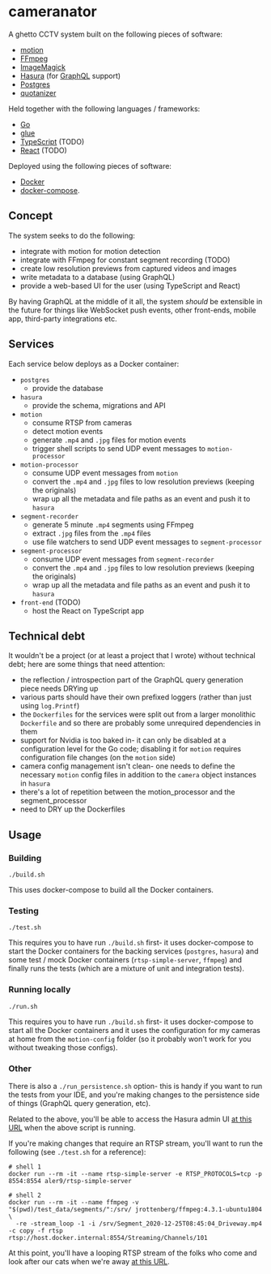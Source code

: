 # cameranator

A ghetto CCTV system built on the following pieces of software:

- [motion](https://github.com/Motion-Project/motion)
- [FFmpeg](https://github.com/FFmpeg/FFmpeg)
- [ImageMagick](https://github.com/ImageMagick/ImageMagick)
- [Hasura](https://github.com/hasura) (for [GraphQL](https://graphql.org/) support)
- [Postgres](https://github.com/postgres/postgres)
- [quotanizer](https://github.com/initialed85/quotanizer)

Held together with the following languages / frameworks:
 
- [Go](https://github.com/golang)
- [glue](https://github.com/initialed85/glue)
- [TypeScript](https://github.com/microsoft/TypeScript) (TODO)
- [React](https://github.com/facebook/react) (TODO)

Deployed using the following pieces of software:  

- [Docker](https://github.com/docker/docker-ce) 
- [docker-compose](https://github.com/docker/compose).

## Concept

The system seeks to do the following:

- integrate with motion for motion detection
- integrate with FFmpeg for constant segment recording (TODO)
- create low resolution previews from captured videos and images
- write metadata to a database (using GraphQL)
- provide a web-based UI for the user (using TypeScript and React)

By having GraphQL at the middle of it all, the system _should_ be extensible in the future 
for things like WebSocket push events, other front-ends, mobile app, third-party integrations
etc.   

## Services

Each service below deploys as a Docker container:

- `postgres`
    - provide the database
- `hasura`
    - provide the schema, migrations and API
- `motion`
    - consume RTSP from cameras
    - detect motion events
    - generate `.mp4` and `.jpg` files for motion events
    - trigger shell scripts to send UDP event messages to `motion-processor`   
- `motion-processor`
    - consume UDP event messages from `motion`
    - convert the `.mp4` and `.jpg` files to low resolution previews (keeping the originals)
    - wrap up all the metadata and file paths as an event and push it to `hasura`
- `segment-recorder`
    - generate 5 minute `.mp4` segments using FFmpeg
    - extract `.jpg` files from the `.mp4` files
    - use file watchers to send UDP event messages to `segment-processor`
- `segment-processor`
    - consume UDP event messages from `segment-recorder`
    - convert the `.mp4` and `.jpg` files to low resolution previews (keeping the originals) 
    - wrap up all the metadata and file paths as an event and push it to `hasura`
- `front-end` (TODO)
    - host the React on TypeScript app

## Technical debt

It wouldn't be a project (or at least a project that I wrote) without technical debt; here
are some things that need attention:

- the reflection / introspection part of the GraphQL query generation piece needs DRYing up
- various parts should have their own prefixed loggers (rather than just using `log.Printf`)
- the `Dockerfiles` for the services were split out from a larger monolithic `Dockerfile` and
  so there are probably some unrequired dependencies in them
- support for Nvidia is too baked in- it can only be disabled at a configuration level for the
  Go code; disabling it for `motion` requires configuration file changes (on the `motion` 
  side)
- camera config management isn't clean- one needs to define the necessary `motion` config 
  files in addition to the `camera` object instances in `hasura`
- there's a lot of repetition between the motion_processor and the segment_processor
- need to DRY up the Dockerfiles

## Usage

### Building

```
./build.sh
```

This uses docker-compose to build all the Docker containers.

### Testing

```
./test.sh
```

This requires you to have run `./build.sh` first- it uses docker-compose to start the Docker
containers for the backing services (`postgres`, `hasura`) and some test / mock Docker
containers (`rtsp-simple-server`, `ffmpeg`) and finally runs the tests (which are a mixture
of unit and integration tests).

### Running locally

```
./run.sh
```

This requires you to have run `./build.sh` first- it uses docker-compose to start all the
Docker containers and it uses the configuration for my cameras at home from the 
`motion-config` folder (so it probably won't work for you without tweaking those configs).

### Other

There is also a `./run_persistence.sh` option- this is handy if you want to run the tests from
your IDE, and you're making changes to the persistence side of things (GraphQL query 
generation, etc).

Related to the above, you'll be able to access the Hasura admin UI 
[at this URL](http://localhost:8080/) when the above script is running.

If you're making changes that require an RTSP stream, you'll want to run the following (see
`./test.sh` for a reference):

```
# shell 1
docker run --rm -it --name rtsp-simple-server -e RTSP_PROTOCOLS=tcp -p 8554:8554 aler9/rtsp-simple-server

# shell 2
docker run --rm -it --name ffmpeg -v "$(pwd)/test_data/segments/":/srv/ jrottenberg/ffmpeg:4.3.1-ubuntu1804 \
  -re -stream_loop -1 -i /srv/Segment_2020-12-25T08:45:04_Driveway.mp4 -c copy -f rtsp rtsp://host.docker.internal:8554/Streaming/Channels/101
```

At this point, you'll have a looping RTSP stream of the folks who come and look after our 
cats when we're away [at this URL](rtsp://host.docker.internal:8554/Streaming/Channels/101).
